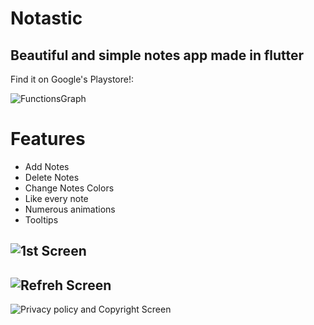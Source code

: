 # Notastic

Beautiful and simple notes app made in flutter
-
Find it on Google's Playstore!:

![FunctionsGraph](https://user-images.githubusercontent.com/81189565/130141400-1548ae2c-7f78-4687-8949-80d6674f0685.png)

# Features
 - Add Notes
 - Delete Notes
 - Change Notes Colors
 - Like every note
 - Numerous animations
 - Tooltips

![1st Screen](https://user-images.githubusercontent.com/81189565/130141869-3f630d03-970a-4f8c-9407-863bf9a7c1ad.png)
---
![Refreh Screen](https://user-images.githubusercontent.com/81189565/130141874-6bcf6ef0-32c0-4318-b988-f8e79dffc4cf.png)
---
![Privacy policy and Copyright Screen](https://user-images.githubusercontent.com/81189565/130141872-c81afcbd-321c-4730-b627-3a78d710de05.png)


